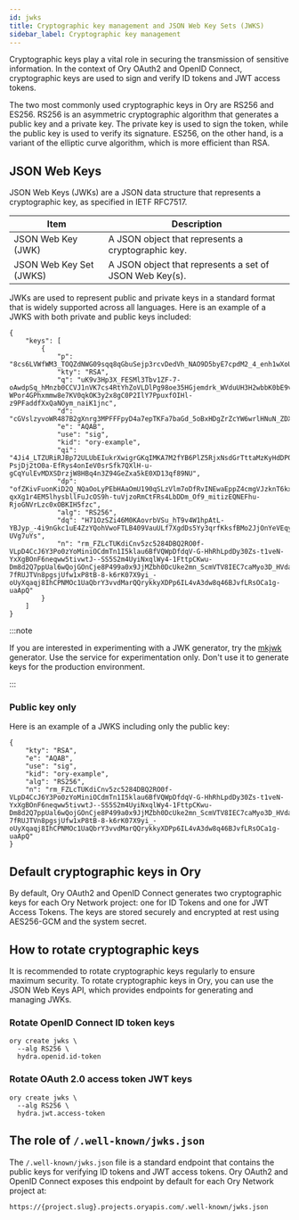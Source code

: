 ```yaml
---
id: jwks
title: Cryptographic key management and JSON Web Key Sets (JWKS)
sidebar_label: Cryptographic key management
---
```


Cryptographic keys play a vital role in securing the transmission of sensitive information. In the context of Ory OAuth2 and OpenID
Connect, cryptographic keys are used to sign and verify ID tokens and JWT access tokens.

The two most commonly used cryptographic keys in Ory are RS256 and ES256. RS256 is an asymmetric cryptographic algorithm that
generates a public key and a private key. The private key is used to sign the token, while the public key is used to verify its
signature. ES256, on the other hand, is a variant of the elliptic curve algorithm, which is more efficient than RSA.

## JSON Web Keys

JSON Web Keys (JWKs) are a JSON data structure that represents a cryptographic key, as specified in IETF RFC7517.

| Item                    | Description                                             |
| ----------------------- | ------------------------------------------------------- |
| JSON Web Key (JWK)      | A JSON object that represents a cryptographic key.      |
| JSON Web Key Set (JWKS) | A JSON object that represents a set of JSON Web Key(s). |

JWKs are used to represent public and private keys in a standard format that is widely supported across all languages. Here is an
example of a JWKS with both private and public keys included:

```
{
    "keys": [
        {
            "p": "8cs6LVWfWM3_TOQZdNWG09sqq8qGbuSejp3rcvDedVh_NAO9D5byE7cpdM2_4_enh1wXoUzzpL0MSHFLAAErJywKLUgyGmjdmJdA7IFuOV4lPNydcSuyyHm4pXVSc_ZtB0MfVPdAh1TO5zyjkk5IbIC8IYOICI1dxu8namdP5MM",
            "kty": "RSA",
            "q": "uK9v3Hp3X_FESMl3Tbv1ZF-7-oAwdpSq_hMnzb0CCVJ1nVK7cs4RtYhZoVLDlPg98oe35HGjemdrk_WVduUH3H2wbbK0bE9v_yG-WPor4GPhxmmw8e7KV0qkOK3y2x8gC0P2IlY7PpuxfOIHl-z9PFaddfXxQaNOym_naiK1jnc",
            "d": "cGVslzyvoWR487B2gXnrg3MPFFFpyD4a7epTKFa7baGd_5oBxHDgZrZcYW6wrlHNuN_ZDXucNneZeg7m5ZLUG6Uz9cYh7aBmOXiAU3Ag7ImFEVMSIKUHSGq83eKsLS8hiowEx9LeinGHr8gEHYJ9JqYV8yZOuc0_V3MQuZnCi6Xg_WmYRN8eMBV8jPKIILQX10ifrgkVSF3xXi11jN1fUiC17xCRyUArWM7c22CfONhxIXp4inGzJjoNMU7BhLJnpdgBpm9RCmNESRP2U0Yhd659upFv9NFFWmSILTwFkdYW5puaVfkHBIZV7_g5OJV7DsE2Cti5jv3SLk4CyCj68Q",
            "e": "AQAB",
            "use": "sig",
            "kid": "ory-example",
            "qi": "4Ji4_LTZURiRJBp72ULUbEIukrXwigrGKqIMKA7M2fYB6PlZ5RjxNsdGrTttaMzKyHdDPQWY01fBNzWvaZCNndUu-PsjDj2tO0a-EfRys4onIeV0srSfk7QXlH-u-gCqYulEvMDXSDrzjW8HBq4n3Z94GeZxa5kE0XD13qf89NU",
            "dp": "ofZKivFuonKiD2Q_NQaOoLyPEbHAaOmU190qSLzVlm7oDfRvINEwaEppZ4cmgVJzknT6kx5TmcbUQnY5EdC2ki-qxXg1r4EM5lhysbllFuJcOS9h-tuVjzoRmCtFRs4LbDDm_Of9_mitizEQNEFhu-RjoGNVrLzc0xOBKIH5fzc",
            "alg": "RS256",
            "dq": "H71OzSZi46M0KAovrbVSu_hT9v4W1hpAtL-YBJyp_-4i9nGkc1uE4ZzYQohVwoFTLB409VauULf7XgdDs5Yy3qrfKksfBMo2JjOnYeVEqyCfSZkaZsmyDoRuaqtCZHQZ7rW0VDxbnCvnud2ijnKVJsx_7SjiWHR3cwT-UVg7uYs",
            "n": "rm_FZLcTUKdiCnv5zc5284DBQ2RO0f-VLpD4CcJ6Y3Po0zYoMiniOCdmTn1I5klau6BfVQWpDfdqV-G-HhRhLpdDy30Zs-t1veN-YxXgBOnF6neqww5tivwtJ--SS5S2m4UyiNxqlWy4-1FttpCKwu-Dm8d2Q7ppUal6wQojGOnCje8P499a0x9JjMZbh0DcUke2mn_ScmVTV8IEC7caMyo3D_HVdaMuNDN2N2O-7fRUJTVn8pgsjUfw1xP8tB-8-k6rK07X9yi_-oUyXqaqj8IhCPNMOc1UaQbrY3vvdMarQQrykkyXDPp6IL4vA3dw8q46BJvfLRsOCa1g-uaApQ"
        }
    ]
}
```

:::note

If you are interested in experimenting with a JWK generator, try the [mkjwk](https://mkjwk.org/) generator. Use the service for experimentation only. Don't use it to generate keys for the production environment.

:::

### Public key only

Here is an example of a JWKS including only the public key:

```
{
    "kty": "RSA",
    "e": "AQAB",
    "use": "sig",
    "kid": "ory-example",
    "alg": "RS256",
    "n": "rm_FZLcTUKdiCnv5zc5284DBQ2RO0f-VLpD4CcJ6Y3Po0zYoMiniOCdmTn1I5klau6BfVQWpDfdqV-G-HhRhLpdDy30Zs-t1veN-YxXgBOnF6neqww5tivwtJ--SS5S2m4UyiNxqlWy4-1FttpCKwu-Dm8d2Q7ppUal6wQojGOnCje8P499a0x9JjMZbh0DcUke2mn_ScmVTV8IEC7caMyo3D_HVdaMuNDN2N2O-7fRUJTVn8pgsjUfw1xP8tB-8-k6rK07X9yi_-oUyXqaqj8IhCPNMOc1UaQbrY3vvdMarQQrykkyXDPp6IL4vA3dw8q46BJvfLRsOCa1g-uaApQ"
}
```

## Default cryptographic keys in Ory

By default, Ory OAuth2 and OpenID Connect generates two cryptographic keys for each Ory Network project: one for ID Tokens and one
for JWT Access Tokens. The keys are stored securely and encrypted at rest using AES256-GCM and the system secret.

## How to rotate cryptographic keys

It is recommended to rotate cryptographic keys regularly to ensure maximum security. To rotate cryptographic keys in Ory, you can
use the JSON Web Keys API, which provides endpoints for generating and managing JWKs.

### Rotate OpenID Connect ID token keys

```
ory create jwks \
  --alg RS256 \
  hydra.openid.id-token
```

### Rotate OAuth 2.0 access token JWT keys

```
ory create jwks \
  --alg RS256 \
  hydra.jwt.access-token
```

## The role of `/.well-known/jwks.json`

The `/.well-known/jwks.json` file is a standard endpoint that contains the public keys for verifying ID tokens and JWT access
tokens. Ory OAuth2 and OpenID Connect exposes this endpoint by default for each Ory Network project at:

```
https://{project.slug}.projects.oryapis.com/.well-known/jwks.json
```
